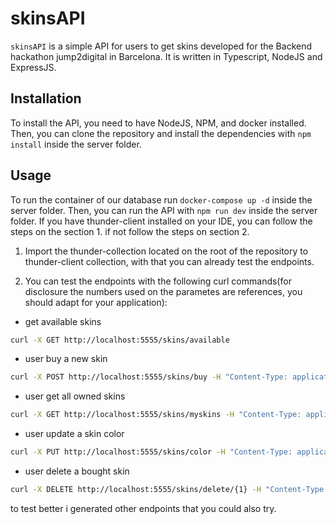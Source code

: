 # skinsAPI
`skinsAPI` is a simple API for users to get skins developed for the Backend hackathon jump2digital in Barcelona. It is written in Typescript, NodeJS and ExpressJS. 

## Installation
To install the API, you need to have NodeJS, NPM, and docker installed. Then, you can clone the repository and install the dependencies with `npm install` inside the server folder.

## Usage
To run the container of our database run `docker-compose up -d` inside the server folder. Then, you can run the API with `npm run dev` inside the server folder.
If you have thunder-client installed on your IDE, you can follow the steps on the section 1. if not follow the steps on section 2.

1. Import the thunder-collection located on the root of the repository to thunder-client collection, with that you can already test the endpoints.

2. You can test the endpoints with the following curl commands(for disclosure the numbers used on the parametes are references, you should adapt for your application):

- get available skins
  
```bash
curl -X GET http://localhost:5555/skins/available
```

- user buy a new skin
  
```bash
curl -X POST http://localhost:5555/skins/buy -H "Content-Type: application/json" -d '{"user_id": "1", "skin_id": "1"}'
```

- user get all owned skins

```bash
curl -X GET http://localhost:5555/skins/myskins -H "Content-Type: application/json" -d '{"user_id": "1"}'
```

- user update a skin color

```bash
curl -X PUT http://localhost:5555/skins/color -H "Content-Type: application/json" -d '{"color": "blue", "id": "48"}'
```

- user delete a bought skin

```bash
curl -X DELETE http://localhost:5555/skins/delete/{1} -H "Content-Type: application/json"
```

to test better i generated other endpoints that you could also try.
